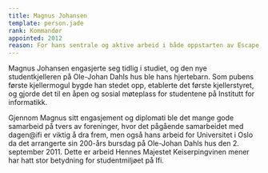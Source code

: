 ```yaml
---
title: Magnus Johansen
template: person.jade
rank: Kommandør
appointed: 2012
reason: For hans sentrale og aktive arbeid i både oppstarten av Escape, men også oppfølging de påfølgende årene med vise råd og god teft, tildeles Magnus Johansen graden kommandør av Ifi-ordenen.
---
```


Magnus Johansen engasjerte seg tidlig i studiet, og den nye studentkjelleren på Ole-Johan Dahls hus ble hans hjertebarn. Som pubens første kjellermogul bygde han stedet opp, etablerte det første kjellerstyret, og gjorde det til en åpen og sosial møteplass for studentene på Institutt for informatikk.

Gjennom Magnus sitt engasjement og diplomati ble det mange gode samarbeid på tvers av foreninger, hvor det pågående samarbeidet med dagen@ifi er viktig å dra frem, men også hans arbeid for Universitet i Oslo da det arrangerte sin 200-års bursdag på Ole-Johan Dahls hus den 2. september 2011. Dette er arbeid Hennes Majestet Keiserpingvinen mener har hatt stor betydning for studentmiljøet på Ifi.
